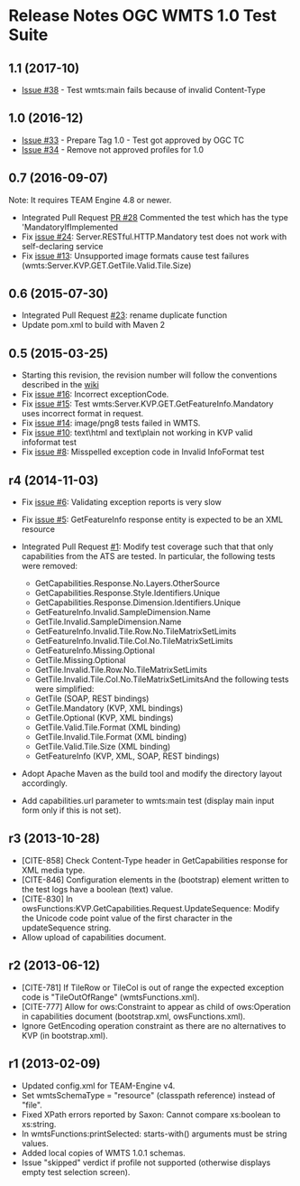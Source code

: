 # Release Notes OGC WMTS 1.0 Test Suite

## 1.1 (2017-10)

* [Issue #38](https://github.com/opengeospatial/ets-wmts10/issues/38) - Test wmts:main fails because of invalid Content-Type

## 1.0 (2016-12)

* [Issue #33](https://github.com/opengeospatial/ets-wmts10/issues/33) - Prepare Tag 1.0 - Test got approved by OGC TC
* [Issue #34](https://github.com/opengeospatial/ets-wmts10/issues/34) - Remove not approved profiles for 1.0  


## 0.7 (2016-09-07)
Note: It requires TEAM Engine 4.8 or newer.

* Integrated Pull Request [PR #28](https://github.com/opengeospatial/ets-wmts10/pull/28) Commented the test which has the type 'MandatoryIfImplemented
* Fix [issue #24](https://github.com/opengeospatial/ets-wmts10/issues/24): Server.RESTful.HTTP.Mandatory  test does not work with self-declaring service
* Fix [issue #13](https://github.com/opengeospatial/ets-wmts10/issues/13): Unsupported image formats cause test failures (wmts:Server.KVP.GET.GetTile.Valid.Tile.Size)


## 0.6 (2015-07-30)

*   Integrated Pull Request [#23](https://github.com/opengeospatial/ets-wmts10/issues/23): rename duplicate function
*   Update pom.xml to build with Maven 2

## 0.5 (2015-03-25)

*   Starting this revision, the revision number will follow the conventions described in the [wiki](https://github.com/opengeospatial/cite/wiki/OGC-Compliance-Testing-Tools)
*   Fix [issue #16](https://github.com/opengeospatial/ets-wmts10/issues/16): Incorrect exceptionCode.
*   Fix [issue #15](https://github.com/opengeospatial/ets-wmts10/issues/15): Test wmts:Server.KVP.GET.GetFeatureInfo.Mandatory uses incorrect format in request.
*   Fix [issue #14](https://github.com/opengeospatial/ets-wmts10/issues/14): image/png8 tests failed in WMTS.
*   Fix [issue #10](https://github.com/opengeospatial/ets-wmts10/issues/10): text\html and text\plain not working in KVP valid infoformat test
*   Fix [issue #8](https://github.com/opengeospatial/ets-wmts10/issues/8): Misspelled exception code in Invalid InfoFormat test


## r4 (2014-11-03)


*   Fix [issue #6](https://github.com/opengeospatial/ets-wmts10/issues/6): Validating exception reports is very slow
*   Fix [issue #5](https://github.com/opengeospatial/ets-wmts10/issues/5): GetFeatureInfo response entity is expected to be an XML resource
*   Integrated Pull Request [#1](https://github.com/opengeospatial/ets-wmts10/pull/1): Modify test coverage such that that only capabilities from the ATS are tested. In particular, the following tests were removed:

    *   GetCapabilities.Response.No.Layers.OtherSource
    *   GetCapabilities.Response.Style.Identifiers.Unique
    *   GetCapabilities.Response.Dimension.Identifiers.Unique
    *   GetFeatureInfo.Invalid.SampleDimension.Name
    *   GetTile.Invalid.SampleDimension.Name
    *   GetFeatureInfo.Invalid.Tile.Row.No.TileMatrixSetLimits
    *   GetFeatureInfo.Invalid.Tile.Col.No.TileMatrixSetLimits
    *   GetFeatureInfo.Missing.Optional
    *   GetTile.Missing.Optional
    *   GetTile.Invalid.Tile.Row.No.TileMatrixSetLimits
    *   GetTile.Invalid.Tile.Col.No.TileMatrixSetLimitsAnd the following tests were simplified:
    *   GetTile (SOAP, REST bindings)
    *   GetTile.Mandatory (KVP, XML bindings)
    *   GetTile.Optional (KVP, XML bindings)
    *   GetTile.Valid.Tile.Format (XML binding)
    *   GetTile.Invalid.Tile.Format (XML binding)
    *   GetTile.Valid.Tile.Size (XML binding)
    *   GetFeatureInfo (KVP, XML, SOAP, REST bindings)   
*   Adopt Apache Maven as the build tool and modify the directory layout accordingly.
*   Add capabilities.url parameter to wmts:main test (display main input form only if this is not set).


## r3 (2013-10-28)


*   [CITE-858] Check Content-Type header in GetCapabilities response for XML media type.
*   [CITE-846] Configuration elements in the  (bootstrap) element written to the test logs have a boolean (text) value.
*   [CITE-830] In owsFunctions:KVP.GetCapabilities.Request.UpdateSequence: Modify the Unicode code point value of the first character in the updateSequence string.
*   Allow upload of capabilities document.


## r2 (2013-06-12)


*   [CITE-781] If TileRow or TileCol is out of range the expected exception code is "TileOutOfRange" (wmtsFunctions.xml).
*   [CITE-777] Allow for ows:Constraint to appear as child of ows:Operation in capabilities document (bootstrap.xml, owsFunctions.xml).
*   Ignore GetEncoding operation constraint as there are no alternatives to KVP (in bootstrap.xml).


## r1 (2013-02-09)

*   Updated config.xml for TEAM-Engine v4.
*   Set wmtsSchemaType = "resource" (classpath reference) instead of "file".
*   Fixed XPath errors reported by Saxon: Cannot compare xs:boolean to xs:string.
*   In wmtsFunctions:printSelected: starts-with() arguments must be string values.
*   Added local copies of WMTS 1.0.1 schemas.
*   Issue "skipped" verdict if profile not supported (otherwise displays empty test selection screen).

